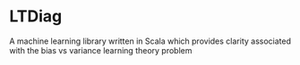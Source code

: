 # LTDiag
A machine learning library written in Scala which provides clarity associated with the bias vs variance learning theory problem
